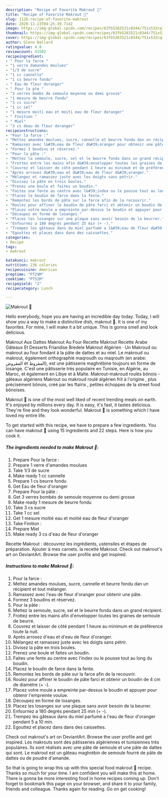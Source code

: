 ```yaml
---
description: "Recipe of Favorite Makrout 🍯"
title: "Recipe of Favorite Makrout 🍯"
slug: 1126-recipe-of-favorite-makrout
date: 2020-11-23T04:25:39.714Z
image: https://img-global.cpcdn.com/recipes/63fb5263521c0344/751x532cq70/makrout-🍯-photo-principale-de-la-recette.jpg
thumbnail: https://img-global.cpcdn.com/recipes/63fb5263521c0344/751x532cq70/makrout-🍯-photo-principale-de-la-recette.jpg
cover: https://img-global.cpcdn.com/recipes/63fb5263521c0344/751x532cq70/makrout-🍯-photo-principale-de-la-recette.jpg
author: Glenn Ballard
ratingvalue: 4.8
reviewcount: 41592
recipeingredient:
- " Pour la farce "
- "1 verre damandes moulues"
- "1/3 de sucre"
- "1 cc cannelle"
- "1 cs beurre fondu"
- " Eau de fleur doranger"
- " Pour la pte "
- "3 verres bombs de semoule moyenne ou demi grosse"
- "1 mesure de beurre fondu"
- "3 cs sucre"
- "1 cc sel"
- "1 mesure moiti eau et moiti eau de fleur doranger"
- " Finition "
- " Miel"
- "3 cs deau de fleur doranger"
recipeinstructions:
- "Pour la farce :"
- "Mettez amandes moulues, sucre, cannelle et beurre fondu dan un récipient et tout mélanger."
- "Ramassez avec l&#39;eau de fleur d&#39;oranger pour obtenir une pâte."
- "Formez 3 boudins et réservez."
- "Pour la pâte :"
- "Mettez la semoule, sucre, sel et le beurre fondu dans un grand récipient."
- "Frottez entre les mains afin d&#39;envelopper toutes les graines de semoule de beurre."
- "Couvrez et laisser de côté pendant 1 heure au minimum et de préférence toute la nuit."
- "Après arrosez d&#39;eau et d&#39;eau de fleur d&#39;oranger."
- "Mélangez et ramassez juste avec les doigts sans pétrir."
- "Divisez la pâte en trois boules."
- "Prenez une boule et faites un boudin."
- "Faites une fente au centre avec l&#39;index ou le pousse tout au long du boudin."
- "Placez le boudin de farce dans la fente."
- "Remontez les bords de pâte sur la farce afin de la recouvrir."
- "Roulez pour affiner le boudin de pâte farci et obtenir un boudin de 4 cm de diamètre (+ -)."
- "Placez votre moule a empreinte par-dessus le boudin et appuyer pour obtenir l&#39;empreinte voulue."
- "Découpez en forme de losanges."
- "Placez les losanges sur une plaque sans avoir besoin de la beurrer."
- "Enfournez a 180 degrés pendant 25 min (+ -)."
- "Trempez les gâteaux dans du miel parfumé a l&#39;eau de fleur d&#39;oranger pendant 5 a 10 min."
- "Egouttez et placez dans dans des caissettes."
categories:
- Recipe
tags:
- makrout

katakunci: makrout 
nutrition: 236 calories
recipecuisine: American
preptime: "PT29M"
cooktime: "PT52M"
recipeyield: "2"
recipecategory: Lunch

---
```



![Makrout 🍯](https://img-global.cpcdn.com/recipes/63fb5263521c0344/751x532cq70/makrout-🍯-photo-principale-de-la-recette.jpg)

Hello everybody, hope you are having an incredible day today. Today, I will show you a way to make a distinctive dish, makrout 🍯. It is one of my favorites. For mine, I will make it a bit unique. This is gonna smell and look delicious.

Makrout Aux Dattes Makrout Au Four Recette Makrout Recette Arabe Gâteaux Et Desserts Friandise Bredele Makrout Algérien · Un Makroud ou makrout au four fondant à la pâte de dattes et au miel. Le makroud ou makrout, également orthographié maqroudh ou maqrouth (en arabe: المقروض et المقروط), est une pâtisserie maghrébine toujours en forme de losange. C&#39;est une pâtisserie très populaire en Tunisie, en Algérie, au Maroc, et également en Libye et à Malte. Makrout-makroud roulés bônois - gâteaux algériens Makrout ou makroud roulé algérien frit à l&#39;origine , plus précisément bônois, créé par les ftaïris , petites échoppes de la street food bônoises.

Makrout 🍯 is one of the most well liked of recent trending meals on earth. It's enjoyed by millions every day. It is easy, it's fast, it tastes delicious. They're fine and they look wonderful. Makrout 🍯 is something which I have loved my entire life.


To get started with this recipe, we have to prepare a few ingredients. You can have makrout 🍯 using 15 ingredients and 22 steps. Here is how you cook it.

<!--inarticleads1-->

##### The ingredients needed to make Makrout 🍯:

1. Prepare  Pour la farce :
1. Prepare 1 verre d&#39;amandes moulues
1. Take 1/3 de sucre
1. Make ready 1 cc cannelle
1. Prepare 1 cs beurre fondu
1. Get  Eau de fleur d&#39;oranger
1. Prepare  Pour la pâte :
1. Get 3 verres bombés de semoule moyenne ou demi grosse
1. Make ready 1 mesure de beurre fondu
1. Take 3 cs sucre
1. Take 1 cc sel
1. Get 1 mesure moitié eau et moitié eau de fleur d&#39;oranger
1. Take  Finition :
1. Prepare  Miel
1. Make ready 3 cs d&#39;eau de fleur d&#39;oranger


Recette Makrout : découvrez les ingrédients, ustensiles et étapes de préparation. Ajouter à mes carnets. la recette Makrout. Check out makrout&#39;s art on DeviantArt. Browse the user profile and get inspired. 

<!--inarticleads2-->

##### Instructions to make Makrout 🍯:

1. Pour la farce :
1. Mettez amandes moulues, sucre, cannelle et beurre fondu dan un récipient et tout mélanger.
1. Ramassez avec l&#39;eau de fleur d&#39;oranger pour obtenir une pâte.
1. Formez 3 boudins et réservez.
1. Pour la pâte :
1. Mettez la semoule, sucre, sel et le beurre fondu dans un grand récipient.
1. Frottez entre les mains afin d&#39;envelopper toutes les graines de semoule de beurre.
1. Couvrez et laisser de côté pendant 1 heure au minimum et de préférence toute la nuit.
1. Après arrosez d&#39;eau et d&#39;eau de fleur d&#39;oranger.
1. Mélangez et ramassez juste avec les doigts sans pétrir.
1. Divisez la pâte en trois boules.
1. Prenez une boule et faites un boudin.
1. Faites une fente au centre avec l&#39;index ou le pousse tout au long du boudin.
1. Placez le boudin de farce dans la fente.
1. Remontez les bords de pâte sur la farce afin de la recouvrir.
1. Roulez pour affiner le boudin de pâte farci et obtenir un boudin de 4 cm de diamètre (+ -).
1. Placez votre moule a empreinte par-dessus le boudin et appuyer pour obtenir l&#39;empreinte voulue.
1. Découpez en forme de losanges.
1. Placez les losanges sur une plaque sans avoir besoin de la beurrer.
1. Enfournez a 180 degrés pendant 25 min (+ -).
1. Trempez les gâteaux dans du miel parfumé a l&#39;eau de fleur d&#39;oranger pendant 5 a 10 min.
1. Egouttez et placez dans dans des caissettes.


Check out makrout&#39;s art on DeviantArt. Browse the user profile and get inspired. Les makrouts sont des pâtisseries algériennes et tunisiennes très populaires. Ils sont réalisés avec une pâte de semoule et une pâte de dattes qui sont. Le makrout est un gâteau maghrébin de semoule fourré de pâte de dattes ou de poudre d&#39;amande. 

So that is going to wrap this up with this special food makrout 🍯 recipe. Thanks so much for your time. I am confident you will make this at home. There is gonna be more interesting food in home recipes coming up. Don't forget to bookmark this page on your browser, and share it to your family, friends and colleague. Thanks again for reading. Go on get cooking!
